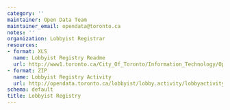 ```yaml
---
category: ''
maintainer: Open Data Team
maintainer_email: opendata@toronto.ca
notes: ''
organization: Lobbyist Registrar
resources:
- format: XLS
  name: Lobbyist Registry Readme
  url: http://www1.toronto.ca/City_Of_Toronto/Information_Technology/Open_Data/Data_Sets/Assets/Files/Lobbyist_Registry_Data_Readme.xls
- format: ZIP
  name: Lobbyist Registry Activity
  url: http://opendata.toronto.ca/lobbyist/lobby.activity/lobbyactivity.zip
schema: default
title: Lobbyist Registry
---
```

